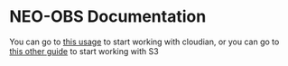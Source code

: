 NEO-OBS Documentation
==========

You can go to [this usage](cloudian.md) to start working with cloudian, or you can go to [this other guide](s3.md) to start working with S3